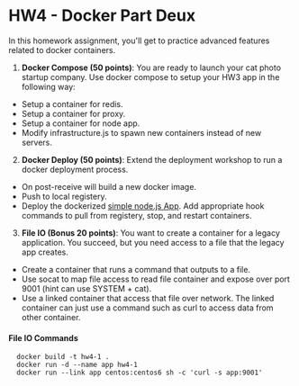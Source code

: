 # HW4 - Docker Part Deux

In this homework assignment, you'll get to practice advanced features related to docker containers.

1) **Docker Compose (50 points)**: You are ready to launch your cat photo startup company. Use docker compose to setup your HW3 app in the following way:

* Setup a container for redis.
* Setup a container for proxy.
* Setup a container for node app.
* Modify infrastructure.js to spawn new containers instead of new servers.


2) **Docker Deploy (50 points)**: Extend the deployment workshop to run a docker deployment process.

* On post-receive will build a new docker image.
* Push to local registery.
* Deploy the dockerized [simple node.js App](https://github.com/CSC-DevOps/App). Add appropriate hook commands to pull from registery, stop, and restart containers.


3) **File IO (Bonus 20 points)**: You want to create a container for a legacy application. You succeed, but you need access to a file that the legacy app creates.

* Create a container that runs a command that outputs to a file.
* Use socat to map file access to read file container and expose over port 9001 (hint can use SYSTEM + cat).
* Use a linked container that access that file over network. The linked container can just use a command such as curl to access data from other container.

#### File IO Commands
```text
  docker build -t hw4-1 .
  docker run -d --name app hw4-1
  docker run --link app centos:centos6 sh -c 'curl -s app:9001'
```

